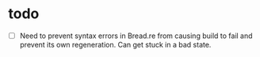 # todo

- [ ] Need to prevent syntax errors in Bread.re from causing build to fail
      and prevent its own regeneration. Can get stuck in a bad state.
